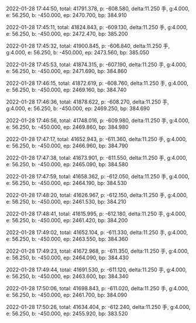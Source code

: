 2022-01-28 17:44:50, total: 41791.378, p: -608.580, delta:11.250 手, g:4.000, e: 56.250, b: -450.000, ep: 2470.700, bp: 384.910

2022-01-28 17:45:11, total: 41824.843, p: -609.130, delta:11.250 手, g:4.000, e: 56.250, b: -450.000, ep: 2472.470, bp: 385.200

2022-01-28 17:45:32, total: 41900.845, p: -606.840, delta:11.250 手, g:4.000, e: 56.250, b: -450.000, ep: 2473.560, bp: 385.050

2022-01-28 17:45:53, total: 41874.315, p: -607.190, delta:11.250 手, g:4.000, e: 56.250, b: -450.000, ep: 2471.690, bp: 384.860

2022-01-28 17:46:15, total: 41872.619, p: -608.760, delta:11.250 手, g:4.000, e: 56.250, b: -450.000, ep: 2469.160, bp: 384.740

2022-01-28 17:46:36, total: 41878.622, p: -608.270, delta:11.250 手, g:4.000, e: 56.250, b: -450.000, ep: 2469.250, bp: 384.690

2022-01-28 17:46:56, total: 41748.016, p: -609.980, delta:11.250 手, g:4.000, e: 56.250, b: -450.000, ep: 2469.860, bp: 384.980

2022-01-28 17:47:17, total: 41652.943, p: -611.360, delta:11.250 手, g:4.000, e: 56.250, b: -450.000, ep: 2466.960, bp: 384.790

2022-01-28 17:47:38, total: 41673.901, p: -611.550, delta:11.250 手, g:4.000, e: 56.250, b: -450.000, ep: 2465.090, bp: 384.580

2022-01-28 17:47:59, total: 41658.362, p: -612.050, delta:11.250 手, g:4.000, e: 56.250, b: -450.000, ep: 2464.190, bp: 384.530

2022-01-28 17:48:20, total: 41626.967, p: -612.150, delta:11.250 手, g:4.000, e: 56.250, b: -450.000, ep: 2461.530, bp: 384.210

2022-01-28 17:48:41, total: 41615.995, p: -612.180, delta:11.250 手, g:4.000, e: 56.250, b: -450.000, ep: 2461.420, bp: 384.200

2022-01-28 17:49:02, total: 41652.104, p: -611.330, delta:11.250 手, g:4.000, e: 56.250, b: -450.000, ep: 2463.550, bp: 384.360

2022-01-28 17:49:23, total: 41672.968, p: -611.350, delta:11.250 手, g:4.000, e: 56.250, b: -450.000, ep: 2464.090, bp: 384.430

2022-01-28 17:49:44, total: 41691.530, p: -611.120, delta:11.250 手, g:4.000, e: 56.250, b: -450.000, ep: 2463.600, bp: 384.340

2022-01-28 17:50:06, total: 41698.843, p: -611.020, delta:11.250 手, g:4.000, e: 56.250, b: -450.000, ep: 2461.700, bp: 384.090

2022-01-28 17:50:26, total: 41634.404, p: -612.240, delta:11.250 手, g:4.000, e: 56.250, b: -450.000, ep: 2455.920, bp: 383.520